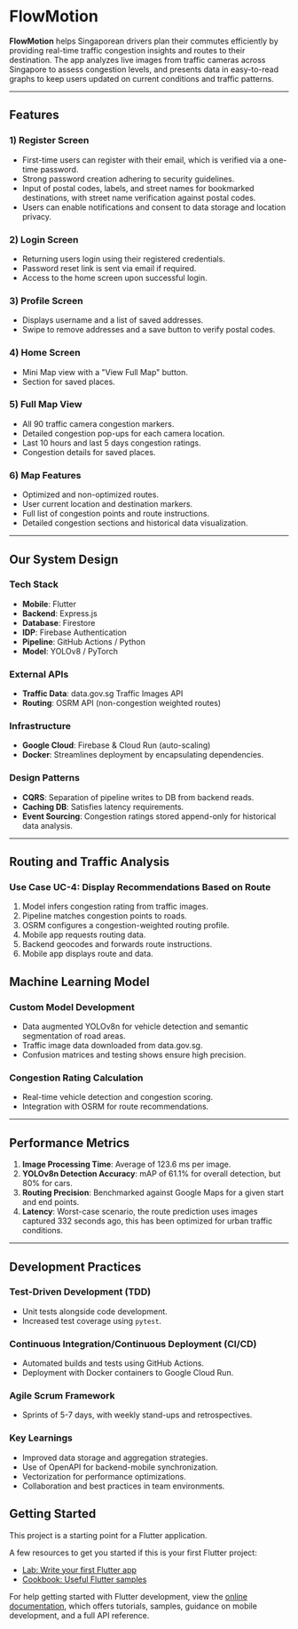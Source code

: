 # FlowMotion

**FlowMotion** helps Singaporean drivers plan their commutes efficiently by providing real-time traffic congestion insights and routes to their destination. The app analyzes live images from traffic cameras across Singapore to assess congestion levels, and presents data in easy-to-read graphs to keep users updated on current conditions and traffic patterns.

---

## Features

### 1) Register Screen
- First-time users can register with their email, which is verified via a one-time password.
- Strong password creation adhering to security guidelines.
- Input of postal codes, labels, and street names for bookmarked destinations, with street name verification against postal codes.
- Users can enable notifications and consent to data storage and location privacy.

### 2) Login Screen
- Returning users login using their registered credentials.
- Password reset link is sent via email if required.
- Access to the home screen upon successful login.

### 3) Profile Screen
- Displays username and a list of saved addresses.
- Swipe to remove addresses and a save button to verify postal codes.

### 4) Home Screen
- Mini Map view with a "View Full Map" button.
- Section for saved places.

### 5) Full Map View
- All 90 traffic camera congestion markers.
- Detailed congestion pop-ups for each camera location.
- Last 10 hours and last 5 days congestion ratings.
- Congestion details for saved places.

### 6) Map Features
- Optimized and non-optimized routes.
- User current location and destination markers.
- Full list of congestion points and route instructions.
- Detailed congestion sections and historical data visualization.

---

## Our System Design

### Tech Stack
- **Mobile**: Flutter
- **Backend**: Express.js
- **Database**: Firestore
- **IDP**: Firebase Authentication
- **Pipeline**: GitHub Actions / Python
- **Model**: YOLOv8 / PyTorch

### External APIs
- **Traffic Data**: data.gov.sg Traffic Images API
- **Routing**: OSRM API (non-congestion weighted routes)

### Infrastructure
- **Google Cloud**: Firebase & Cloud Run (auto-scaling)
- **Docker**: Streamlines deployment by encapsulating dependencies.

### Design Patterns
- **CQRS**: Separation of pipeline writes to DB from backend reads.
- **Caching DB**: Satisfies latency requirements.
- **Event Sourcing**: Congestion ratings stored append-only for historical data analysis.

---

## Routing and Traffic Analysis

### Use Case UC-4: Display Recommendations Based on Route
1. Model infers congestion rating from traffic images.
2. Pipeline matches congestion points to roads.
3. OSRM configures a congestion-weighted routing profile.
4. Mobile app requests routing data.
5. Backend geocodes and forwards route instructions.
6. Mobile app displays route and data.

## Machine Learning Model

### Custom Model Development
- Data augmented YOLOv8n for vehicle detection and semantic segmentation of road areas.
- Traffic image data downloaded from data.gov.sg.
- Confusion matrices and testing shows ensure high precision.

### Congestion Rating Calculation
- Real-time vehicle detection and congestion scoring.
- Integration with OSRM for route recommendations.

---

## Performance Metrics

1. **Image Processing Time**: Average of 123.6 ms per image.
2. **YOLOv8n Detection Accuracy**: mAP of 61.1% for overall detection, but 80% for cars.
3. **Routing Precision**: Benchmarked against Google Maps for a given start and end points.
4. **Latency**: Worst-case scenario, the route prediction uses images captured 332 seconds ago, this has been optimized for urban traffic conditions.

---

## Development Practices

### Test-Driven Development (TDD)
- Unit tests alongside code development.
- Increased test coverage using `pytest`.

### Continuous Integration/Continuous Deployment (CI/CD)
- Automated builds and tests using GitHub Actions.
- Deployment with Docker containers to Google Cloud Run.

### Agile Scrum Framework
- Sprints of 5-7 days, with weekly stand-ups and retrospectives.

### Key Learnings
- Improved data storage and aggregation strategies.
- Use of OpenAPI for backend-mobile synchronization.
- Vectorization for performance optimizations.
- Collaboration and best practices in team environments.



## Getting Started

This project is a starting point for a Flutter application.

A few resources to get you started if this is your first Flutter project:

- [Lab: Write your first Flutter app](https://docs.flutter.dev/get-started/codelab)
- [Cookbook: Useful Flutter samples](https://docs.flutter.dev/cookbook)

For help getting started with Flutter development, view the
[online documentation](https://docs.flutter.dev/), which offers tutorials,
samples, guidance on mobile development, and a full API reference.
